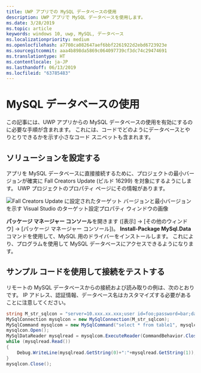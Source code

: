 ```yaml
---
title: UWP アプリでの MySQL データベースの使用
description: UWP アプリで MySQL データベースを使用します。
ms.date: 3/28/2019
ms.topic: article
keywords: windows 10, uwp, MySQL, データベース
ms.localizationpriority: medium
ms.openlocfilehash: a7708ca082647aef6bbf2261922d2ebd6723923e
ms.sourcegitcommit: aaa4b898da5869c064097739cf3dc74c29474691
ms.translationtype: HT
ms.contentlocale: ja-JP
ms.lasthandoff: 06/13/2019
ms.locfileid: "63785483"
---
```

# <a name="use-a-mysql-database"></a>MySQL データベースの使用
この記事には、UWP アプリからの MySQL データベースの使用を有効にするのに必要な手順が含まれます。 これには、コードでどのようにデータベースとやりとりできるかを示す小さなコード スニペットも含まれます。

## <a name="set-up-your-solution"></a>ソリューションを設定する

アプリを MySQL データベースに直接接続するために、プロジェクトの最小バージョンが確実に Fall Creators Update (ビルド 16299) を対象にするようにします。  UWP プロジェクトのプロパティ ページにその情報があります。

![Fall Creators Update に設定されたターゲット バージョンと最小バージョンを示す Visual Studio のターゲット設定プロパティ ウィンドウの画像](images/min-version-fall-creators.png)

**パッケージ マネージャー コンソール**を開きます ([表示] -> [その他のウィンドウ] -> [パッケージ マネージャー コンソール])。 **Install-Package MySql.Data** コマンドを使用して、MySQL 用のドライバーをインストールします。 これにより、プログラムを使用して MySQL データベースにアクセスできるようになります。

## <a name="test-your-connection-using-sample-code"></a>サンプル コードを使用して接続をテストする
リモートの MySQL データベースからの接続および読み取りの例は、次のとおりです。 IP アドレス、認証情報、データベース名はカスタマイズする必要があることに注意してください。

```csharp
string M_str_sqlcon = "server=10.xxx.xx.xxx;user id=foo;password=bar;database=baz";
MySqlConnection mysqlcon = new MySqlConnection(M_str_sqlcon);
MySqlCommand mysqlcom = new MySqlCommand("select * from table1", mysqlcon);
mysqlcon.Open();
MySqlDataReader mysqlread = mysqlcom.ExecuteReader(CommandBehavior.CloseConnection);
while (mysqlread.Read())
{
    Debug.WriteLine(mysqlread.GetString(0)+":"+mysqlread.GetString(1));
}
mysqlcon.Close();
```